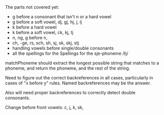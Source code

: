 ﻿The parts not covered yet:
* g before a consonant that isn't n or a hard vowel
* g before a soft vowel, dj, gj, hj, j, lj
* k before a hard vowel
* k before a soft vowel, ck, kj, tj
* n, ng, g before n, 
* ch, -ge, rs, sch, sh, sj, sk, skj, stj
* handling vowels before single/double consonants
* all the spellings for the Spellings for the sje-phoneme /ɧ/

matchPhoneme should extract the longest possible string that matches to a phoneme, and 
return the phoneme, and the rest of the string.

Need to figure out the correct backreferences in all cases, particularly in cases of 
"x before y" rules. Named backreferences may be the answer.

Also will need proper backreferences to correctly detect double consonants.


Change before front vowels: c, j, k, sk, 